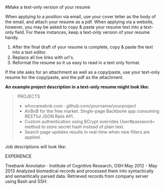 
#Make a text-only version of your resume

When applying to a position via email, use your cover letter as the body of the email, and attach your resume as a pdf.  When applying via a website, however, you may be asked to copy & paste your resume text into a text-only field. For these instances, keep a text-only version of your resume handy.  

1. After the final draft of your resume is complete, copy & paste the text into a text editor. 
2. Replace all live links with url's.  
3. Reformat the resume so it us easy to read in a text only format.  

If the site asks for an attachment as well as a copy/paste, use your text-only resume for the copy/paste, and the pdf as the attachment.  

**An example project description in a text-only resume might look like:**


>PROJECTS  
>- whocaresbnb.com · github.com/yourname/yourproject  
>- AirBnB for the free market. Single-page Backbone app consuming RESTful JSON Rails API.  
>- Custom authentication using BCrypt overrides User#password= method to store secret hash instead of plain text.  
>- Search page updates results in real-time when new filters are applied.



Job descriptions will look like:


EXPERIENCE

Treebank Annotator · Institute of Cognitive Research, OSH
May 2012 - May 2013
Analyzed biomedical records and processed them into syntactically and semantically parsed data. 
Retrieved records from company server using Bash and SSH.


